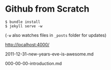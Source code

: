 # Github from Scratch

    $ bundle install
    $ jekyll serve -w

(`-w` also watches files in `_posts` folder for updates)

<http://localhost:4000/>

2011-12-31-new-years-eve-is-awesome.md
    
000-00-00-introduction.md